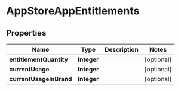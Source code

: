
# AppStoreAppEntitlements

## Properties
Name | Type | Description | Notes
------------ | ------------- | ------------- | -------------
**entitlementQuantity** | **Integer** |  |  [optional]
**currentUsage** | **Integer** |  |  [optional]
**currentUsageInBrand** | **Integer** |  |  [optional]



